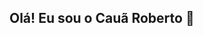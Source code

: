 ## Olá! Eu sou o Cauã Roberto 👋

<div>
  <a href="https://github.com/Caua-Roberto466">
  <img height="180em" scr="https://github-readme-stats.vercel.app/api](https://github-readme-stats.vercel.app/api)?username=caua-roberto466&show_icons=true&theme=dark&include_all_commits=true&count">
</div>
<!--
**Caua-Roberto466/Caua-Roberto466** is a ✨ _special_ ✨ repository because its `README.md` (this file) appears on your GitHub profile.

Here are some ideas to get you started:

- 🔭 I’m currently working on ...
- 🌱 I’m currently learning ...
- 👯 I’m looking to collaborate on ...
- 🤔 I’m looking for help with ...
- 💬 Ask me about ...
- 📫 How to reach me: ...
- 😄 Pronouns: ...
- ⚡ Fun fact: ...
-->
